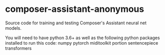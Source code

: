 # composer-assistant-anonymous
Source code for training and testing Composer's Assistant neural net models.

You will need to have python 3.6+ as well as the following python packages installed to run this code:
numpy
pytorch
miditoolkit
portion
sentencepiece
transformers
